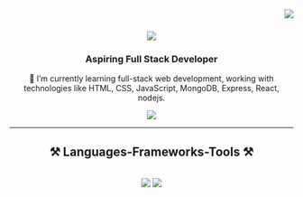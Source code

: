 <img align="right" src="https://visitor-badge.laobi.icu/badge?page_id=Shankar-Sala.Shankar-Sala" />
<h1 align="center">
    <img src="https://readme-typing-svg.herokuapp.com/?font=Righteous&size=35&center=true&vCenter=true&width=500&height=70&duration=4000&lines=Hi+There!+👋;+I'm+Shankar+Sala!;" />
</h1>

<h3 align="center">Aspiring Full Stack Developer</h3>

<div align="center">
 
 🌱 I’m currently learning full-stack web development, working with technologies like HTML, CSS, JavaScript, MongoDB, Express, React, nodejs.

</div>

<div align="center"> 
  <a href="https://www.linkedin.com/in/shankar-sala/" target="_blank">
    <img src="https://img.shields.io/badge/LinkedIn-0077B5?style=for-the-badge&logo=linkedin&logoColor=white" target="_blank" />
  </a>
</div>


 <hr/>
 
<h2 align="center">⚒️ Languages-Frameworks-Tools ⚒️</h2>
<br/>
<div align="center">
    <img src="https://skillicons.dev/icons?i=html,css,js,bootstrap,git,github,vscode" />
    <img src="https://skillicons.dev/icons?i=java,python" /><br>
</div>
<br/>


